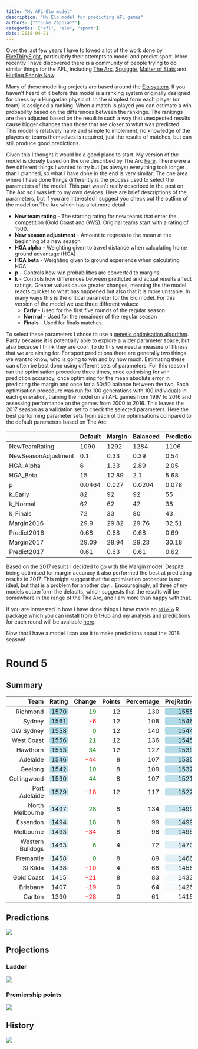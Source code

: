 ```yaml
---
title: "My AFL-Elo model"
description: "My Elo model for predicting AFL games"
authors: ["**Luke Zappia**"]
categories: ["afl", "elo", "sport"]
date: 2018-04-21
---
```



<!-- ```{r knitr, include = FALSE}
knitr::opts_chunk$set(autodep        = TRUE,
                      cache          = FALSE,
                      cache.comments = TRUE,
                      echo           = FALSE,
                      error          = FALSE,
                      fig.align      = "center",
                      fig.width      = 10,
                      fig.height     = 8,
                      message        = FALSE,
                      warning        = FALSE)
``` -->

<!-- ```{r libraries}
library("knitr")
library("here")
library("formattable")
library("tidyverse")
``` -->


Over the last few years I have followed a lot of the work done by
[FiveThiryEight][FiveThirtyEight], particularly their attempts to model and
predict sport. More recently I have discovered there is a community of people
trying to do similar things for the AFL, including [The Arc][TheArc],
[Squiggle][Squiggle], [Matter of Stats][Mos] and [Hurling People Now][HPN].

Many of these modelling projects are based around the [Elo system][Elo]. If you
haven't heard of it before this model is a ranking system originally designed
for chess by a Hungarian physicist. In the simplest form each player (or team)
is assigned a ranking. When a match is played you can estimate a win probability
based on the differences between the rankings. The rankings are then adjusted
based on the result in such a way that unexpected results cause bigger changes
than those that are closer to what was predicted. This model is relatively naive
and simple to implement, no knowledge of the players or teams themselves is
required, just the results of matches, but can still produce good predictions.

Given this I thought it would be a good place to start. My version of the model
is closely based on the one described by The Arc [here][TheArcModel]. There were
a few different things I wanted to try but (as always) everything took longer
than I planned, so what I have done in the end is very similar. The one area
where I have done things differently is the process used to select the
parameters of the model. This part wasn't really described in the post on The
Arc so I was left to my own devices. Here are brief descriptions of the
parameters, but if you are interested I suggest you check out the outline of
the model on The Arc which has a lot more detail:

* **New team rating** - The starting rating for new teams that enter the
  competition (Gold Coast and GWS). Original teams start with a rating of 1500.
* **New season adjustment** - Amount to regress to the mean at the beginning of
  a new season
* **HGA alpha** - Weighting given to travel distance when calculating home
  ground advantage (HGA)
* **HGA beta** - Weighting given to ground experience when calculating HGA
* **p** - Controls how win probabilities are converted to margins
* **k** - Controls how differences between predicted and actual results affect
  ratings. Greater values cause greater changes, meaning the the model reacts
  quicker to what has happened but also that it is more unstable. In many ways
  this is the critical parameter for the Elo model. For this version of the
  model we use three different values:
    * **Early** - Used for the first five rounds of the regular season
    * **Normal** - Used for the remainder of the regular season
    * **Finals** - Used for finals matches

To select these parameters I chose to use a [genetic optimisation algorithm][GA].
Partly because it is potentially able to explore a wider parameter space, but
also because I think they are cool. To do this we need a measure of fitness that
we are aiming for. For sport predictions there are generally two things we want
to know, who is going to win and by how much. Estimating these can often be best
done using different sets of parameters. For this reason I ran the optimisation
procedure three times, once optimising for win prediction accuracy, once
optimising for the mean absolute error in predicting the margin and once for a
50/50 balance between the two. Each optimisation procedure was run for 100
generations with 100 individuals in each generation, training the model on all
AFL games from 1997 to 2016 and assessing performance on the games from 2000
to 2016. This leaves the 2017 season as a validation set to check the selected
parameters. Here the best performing parameter sets from each of the
optimisations compared to the default parameters based on The Arc:

<!-- ```{r opt-summary}
opt_summ <- read_tsv(here("static/data/afl2018/optimisation_summary.tsv"),
                     col_types = cols(
                         .default = col_double(),
                         Version = col_character()
                     ))
opt_summ %>%
    mutate(new_team_rating = round(new_team_rating),
           new_season_adjustment = round(new_season_adjustment, 2),
           hga_alpha = round(hga_alpha, 2),
           hga_beta = round(hga_beta, 2),
           pred_p = round(pred_p, 4),
           adjust_k_early = round(adjust_k_early),
           adjust_k_normal = round(adjust_k_normal),
           adjust_k_finals = round(adjust_k_finals),
           Margin2016 = round(Margin2016, 2),
           Predict2016 = round(Predict2016, 2),
           Margin2017 = round(Margin2017, 2),
           Predict2017 = round(Predict2017, 2)) %>%
    mutate_all(as.character) %>%
    select(-Version) %>%
    rename(NewTeamRating = new_team_rating,
           NewSeasonAdjustment = new_season_adjustment,
           HGA_Alpha = hga_alpha,
           HGA_Beta = hga_beta,
           p = pred_p,
           k_Early = adjust_k_early,
           k_Normal = adjust_k_normal,
           k_Finals = adjust_k_finals) %>%
    t() %>%
    data.frame() %>%
    rename(Default = X1, Margin = X2, Balanced = X3, Prediction = X4) %>%
    kable()
``` -->

<table>
<thead>
<tr class="header">
<th></th>
<th align="left">Default</th>
<th align="left">Margin</th>
<th align="left">Balanced</th>
<th align="left">Prediction</th>
</tr>
</thead>
<tbody>
<tr class="odd">
<td>NewTeamRating</td>
<td align="left">1090</td>
<td align="left">1292</td>
<td align="left">1284</td>
<td align="left">1106</td>
</tr>
<tr class="even">
<td>NewSeasonAdjustment</td>
<td align="left">0.1</td>
<td align="left">0.33</td>
<td align="left">0.39</td>
<td align="left">0.54</td>
</tr>
<tr class="odd">
<td>HGA_Alpha</td>
<td align="left">6</td>
<td align="left">1.33</td>
<td align="left">2.89</td>
<td align="left">2.05</td>
</tr>
<tr class="even">
<td>HGA_Beta</td>
<td align="left">15</td>
<td align="left">12.89</td>
<td align="left">2.1</td>
<td align="left">5.68</td>
</tr>
<tr class="odd">
<td>p</td>
<td align="left">0.0464</td>
<td align="left">0.027</td>
<td align="left">0.0204</td>
<td align="left">0.078</td>
</tr>
<tr class="even">
<td>k_Early</td>
<td align="left">82</td>
<td align="left">92</td>
<td align="left">92</td>
<td align="left">55</td>
</tr>
<tr class="odd">
<td>k_Normal</td>
<td align="left">62</td>
<td align="left">62</td>
<td align="left">42</td>
<td align="left">38</td>
</tr>
<tr class="even">
<td>k_Finals</td>
<td align="left">72</td>
<td align="left">33</td>
<td align="left">80</td>
<td align="left">43</td>
</tr>
<tr class="odd">
<td>Margin2016</td>
<td align="left">29.9</td>
<td align="left">29.82</td>
<td align="left">29.76</td>
<td align="left">32.51</td>
</tr>
<tr class="even">
<td>Predict2016</td>
<td align="left">0.68</td>
<td align="left">0.68</td>
<td align="left">0.68</td>
<td align="left">0.69</td>
</tr>
<tr class="odd">
<td>Margin2017</td>
<td align="left">29.09</td>
<td align="left">28.94</td>
<td align="left">29.23</td>
<td align="left">30.18</td>
</tr>
<tr class="even">
<td>Predict2017</td>
<td align="left">0.61</td>
<td align="left">0.63</td>
<td align="left">0.61</td>
<td align="left">0.62</td>
</tr>
</tbody>
</table>

Based on the 2017 results I decided to go with  the Margin model. Despite being
optimised for margin accuracy it also performed the best at predicting results
in 2017. This might suggest that the optimisation procedure is not ideal, but
that is a problem for another day... Encouragingly, all three of my models
outperform the defaults, which suggests that the results will be somewhere in
the range of the The Arc, and I am more than happy with that.

If you are interested in how I have done things I have made an
[`aflelo`][aflelo] R package which you can install from GitHub and my analysis
and predictions for each round will be available [here][afl2018].

Now that I have a model I can use it to make predictions about the 2018 season!

Round 5
=======

Summary
-------

<!-- ```{r summ_table}
summ_table <- read_rds(here("static/data/afl2018/R5/summary_table.Rds"))
summ_table
``` -->

<table class="table table-condensed">
<thead>
<tr>
<th style="text-align:right;">
Team
</th>
<th style="text-align:right;">
Rating
</th>
<th style="text-align:right;">
Change
</th>
<th style="text-align:right;">
Points
</th>
<th style="text-align:right;">
Percentage
</th>
<th style="text-align:right;">
ProjRating
</th>
<th style="text-align:right;">
ProjPoints
</th>
<th style="text-align:right;">
Top2
</th>
<th style="text-align:right;">
Top4
</th>
<th style="text-align:right;">
Top8
</th>
</tr>
</thead>
<tbody>
<tr>
<td style="text-align:right;">
Richmond
</td>
<td style="text-align:right;">
<span style="display: block; padding: 0 4px; border-radius: 4px; background-color: #add8e6">1570</span>
</td>
<td style="text-align:right;">
<span style="color: green">19</span>
</td>
<td style="text-align:right;">
12
</td>
<td style="text-align:right;">
130
</td>
<td style="text-align:right;">
<span style="display: block; padding: 0 4px; border-radius: 4px; background-color: #add8e6">1555</span>
</td>
<td style="text-align:right;">
56.5
</td>
<td style="text-align:right;">
<span style="display: block; padding: 0 4px; border-radius: 4px; background-color: #ffb6c1">28.2</span>
</td>
<td style="text-align:right;">
<span style="display: block; padding: 0 4px; border-radius: 4px; background-color: #ffb6c1">49.8</span>
</td>
<td style="text-align:right;">
<span style="display: block; padding: 0 4px; border-radius: 4px; background-color: #ffb6c1">78.9</span>
</td>
</tr>
<tr>
<td style="text-align:right;">
Sydney
</td>
<td style="text-align:right;">
<span style="display: block; padding: 0 4px; border-radius: 4px; background-color: #b1d9e7">1561</span>
</td>
<td style="text-align:right;">
<span style="color: red">-6</span>
</td>
<td style="text-align:right;">
12
</td>
<td style="text-align:right;">
108
</td>
<td style="text-align:right;">
<span style="display: block; padding: 0 4px; border-radius: 4px; background-color: #b2dae7">1546</span>
</td>
<td style="text-align:right;">
56.9
</td>
<td style="text-align:right;">
<span style="display: block; padding: 0 4px; border-radius: 4px; background-color: #ffb6c1">27.9</span>
</td>
<td style="text-align:right;">
<span style="display: block; padding: 0 4px; border-radius: 4px; background-color: #ffb6c1">49.4</span>
</td>
<td style="text-align:right;">
<span style="display: block; padding: 0 4px; border-radius: 4px; background-color: #ffb6c1">79.0</span>
</td>
</tr>
<tr>
<td style="text-align:right;">
GW Sydney
</td>
<td style="text-align:right;">
<span style="display: block; padding: 0 4px; border-radius: 4px; background-color: #b2dae7">1558</span>
</td>
<td style="text-align:right;">
<span style="color: green">0</span>
</td>
<td style="text-align:right;">
12
</td>
<td style="text-align:right;">
140
</td>
<td style="text-align:right;">
<span style="display: block; padding: 0 4px; border-radius: 4px; background-color: #b3dbe7">1544</span>
</td>
<td style="text-align:right;">
56.3
</td>
<td style="text-align:right;">
<span style="display: block; padding: 0 4px; border-radius: 4px; background-color: #ffb7c2">27.5</span>
</td>
<td style="text-align:right;">
<span style="display: block; padding: 0 4px; border-radius: 4px; background-color: #ffb7c2">48.7</span>
</td>
<td style="text-align:right;">
<span style="display: block; padding: 0 4px; border-radius: 4px; background-color: #ffb6c1">79.4</span>
</td>
</tr>
<tr>
<td style="text-align:right;">
West Coast
</td>
<td style="text-align:right;">
<span style="display: block; padding: 0 4px; border-radius: 4px; background-color: #b3dbe7">1556</span>
</td>
<td style="text-align:right;">
<span style="color: green">21</span>
</td>
<td style="text-align:right;">
12
</td>
<td style="text-align:right;">
136
</td>
<td style="text-align:right;">
<span style="display: block; padding: 0 4px; border-radius: 4px; background-color: #b2dae7">1545</span>
</td>
<td style="text-align:right;">
54.7
</td>
<td style="text-align:right;">
<span style="display: block; padding: 0 4px; border-radius: 4px; background-color: #ffc3cc">23.0</span>
</td>
<td style="text-align:right;">
<span style="display: block; padding: 0 4px; border-radius: 4px; background-color: #ffc0c9">42.7</span>
</td>
<td style="text-align:right;">
<span style="display: block; padding: 0 4px; border-radius: 4px; background-color: #ffbac4">74.9</span>
</td>
</tr>
<tr>
<td style="text-align:right;">
Hawthorn
</td>
<td style="text-align:right;">
<span style="display: block; padding: 0 4px; border-radius: 4px; background-color: #b4dbe8">1553</span>
</td>
<td style="text-align:right;">
<span style="color: green">34</span>
</td>
<td style="text-align:right;">
12
</td>
<td style="text-align:right;">
127
</td>
<td style="text-align:right;">
<span style="display: block; padding: 0 4px; border-radius: 4px; background-color: #b6dce8">1539</span>
</td>
<td style="text-align:right;">
56.3
</td>
<td style="text-align:right;">
<span style="display: block; padding: 0 4px; border-radius: 4px; background-color: #ffb9c3">26.9</span>
</td>
<td style="text-align:right;">
<span style="display: block; padding: 0 4px; border-radius: 4px; background-color: #ffb8c2">48.2</span>
</td>
<td style="text-align:right;">
<span style="display: block; padding: 0 4px; border-radius: 4px; background-color: #ffb6c1">78.7</span>
</td>
</tr>
<tr>
<td style="text-align:right;">
Adelaide
</td>
<td style="text-align:right;">
<span style="display: block; padding: 0 4px; border-radius: 4px; background-color: #b7dde9">1546</span>
</td>
<td style="text-align:right;">
<span style="color: red">-44</span>
</td>
<td style="text-align:right;">
8
</td>
<td style="text-align:right;">
107
</td>
<td style="text-align:right;">
<span style="display: block; padding: 0 4px; border-radius: 4px; background-color: #b8dde9">1535</span>
</td>
<td style="text-align:right;">
50.7
</td>
<td style="text-align:right;">
<span style="display: block; padding: 0 4px; border-radius: 4px; background-color: #ffdce1">13.3</span>
</td>
<td style="text-align:right;">
<span style="display: block; padding: 0 4px; border-radius: 4px; background-color: #ffd3da">29.7</span>
</td>
<td style="text-align:right;">
<span style="display: block; padding: 0 4px; border-radius: 4px; background-color: #ffc5cd">63.1</span>
</td>
</tr>
<tr>
<td style="text-align:right;">
Geelong
</td>
<td style="text-align:right;">
<span style="display: block; padding: 0 4px; border-radius: 4px; background-color: #b9dee9">1542</span>
</td>
<td style="text-align:right;">
<span style="color: green">10</span>
</td>
<td style="text-align:right;">
8
</td>
<td style="text-align:right;">
109
</td>
<td style="text-align:right;">
<span style="display: block; padding: 0 4px; border-radius: 4px; background-color: #badeea">1532</span>
</td>
<td style="text-align:right;">
50.0
</td>
<td style="text-align:right;">
<span style="display: block; padding: 0 4px; border-radius: 4px; background-color: #ffdfe4">12.0</span>
</td>
<td style="text-align:right;">
<span style="display: block; padding: 0 4px; border-radius: 4px; background-color: #ffd6dc">27.6</span>
</td>
<td style="text-align:right;">
<span style="display: block; padding: 0 4px; border-radius: 4px; background-color: #ffc6cf">61.3</span>
</td>
</tr>
<tr>
<td style="text-align:right;">
Collingwood
</td>
<td style="text-align:right;">
<span style="display: block; padding: 0 4px; border-radius: 4px; background-color: #bfe0eb">1530</span>
</td>
<td style="text-align:right;">
<span style="color: green">44</span>
</td>
<td style="text-align:right;">
8
</td>
<td style="text-align:right;">
107
</td>
<td style="text-align:right;">
<span style="display: block; padding: 0 4px; border-radius: 4px; background-color: #c0e1ec">1521</span>
</td>
<td style="text-align:right;">
49.6
</td>
<td style="text-align:right;">
<span style="display: block; padding: 0 4px; border-radius: 4px; background-color: #ffe2e6">11.1</span>
</td>
<td style="text-align:right;">
<span style="display: block; padding: 0 4px; border-radius: 4px; background-color: #ffd7dd">26.8</span>
</td>
<td style="text-align:right;">
<span style="display: block; padding: 0 4px; border-radius: 4px; background-color: #ffc8d1">59.1</span>
</td>
</tr>
<tr>
<td style="text-align:right;">
Port Adelaide
</td>
<td style="text-align:right;">
<span style="display: block; padding: 0 4px; border-radius: 4px; background-color: #bfe0eb">1529</span>
</td>
<td style="text-align:right;">
<span style="color: red">-18</span>
</td>
<td style="text-align:right;">
12
</td>
<td style="text-align:right;">
117
</td>
<td style="text-align:right;">
<span style="display: block; padding: 0 4px; border-radius: 4px; background-color: #c0e1eb">1522</span>
</td>
<td style="text-align:right;">
51.9
</td>
<td style="text-align:right;">
<span style="display: block; padding: 0 4px; border-radius: 4px; background-color: #ffd7dd">15.4</span>
</td>
<td style="text-align:right;">
<span style="display: block; padding: 0 4px; border-radius: 4px; background-color: #ffcfd6">32.5</span>
</td>
<td style="text-align:right;">
<span style="display: block; padding: 0 4px; border-radius: 4px; background-color: #ffc3cc">64.6</span>
</td>
</tr>
<tr>
<td style="text-align:right;">
North Melbourne
</td>
<td style="text-align:right;">
<span style="display: block; padding: 0 4px; border-radius: 4px; background-color: #cee7f0">1497</span>
</td>
<td style="text-align:right;">
<span style="color: green">28</span>
</td>
<td style="text-align:right;">
8
</td>
<td style="text-align:right;">
134
</td>
<td style="text-align:right;">
<span style="display: block; padding: 0 4px; border-radius: 4px; background-color: #cde7f0">1499</span>
</td>
<td style="text-align:right;">
43.2
</td>
<td style="text-align:right;">
<span style="display: block; padding: 0 4px; border-radius: 4px; background-color: #fff2f4">4.7</span>
</td>
<td style="text-align:right;">
<span style="display: block; padding: 0 4px; border-radius: 4px; background-color: #ffecef">12.6</span>
</td>
<td style="text-align:right;">
<span style="display: block; padding: 0 4px; border-radius: 4px; background-color: #ffdce1">38.4</span>
</td>
</tr>
<tr>
<td style="text-align:right;">
Essendon
</td>
<td style="text-align:right;">
<span style="display: block; padding: 0 4px; border-radius: 4px; background-color: #cfe8f0">1494</span>
</td>
<td style="text-align:right;">
<span style="color: green">18</span>
</td>
<td style="text-align:right;">
8
</td>
<td style="text-align:right;">
99
</td>
<td style="text-align:right;">
<span style="display: block; padding: 0 4px; border-radius: 4px; background-color: #cde7f0">1499</span>
</td>
<td style="text-align:right;">
40.7
</td>
<td style="text-align:right;">
<span style="display: block; padding: 0 4px; border-radius: 4px; background-color: #fff7f8">3.0</span>
</td>
<td style="text-align:right;">
<span style="display: block; padding: 0 4px; border-radius: 4px; background-color: #fff2f4">8.5</span>
</td>
<td style="text-align:right;">
<span style="display: block; padding: 0 4px; border-radius: 4px; background-color: #ffe5e9">28.2</span>
</td>
</tr>
<tr>
<td style="text-align:right;">
Melbourne
</td>
<td style="text-align:right;">
<span style="display: block; padding: 0 4px; border-radius: 4px; background-color: #d0e8f0">1493</span>
</td>
<td style="text-align:right;">
<span style="color: red">-34</span>
</td>
<td style="text-align:right;">
8
</td>
<td style="text-align:right;">
98
</td>
<td style="text-align:right;">
<span style="display: block; padding: 0 4px; border-radius: 4px; background-color: #d0e8f0">1495</span>
</td>
<td style="text-align:right;">
43.1
</td>
<td style="text-align:right;">
<span style="display: block; padding: 0 4px; border-radius: 4px; background-color: #fff5f6">3.8</span>
</td>
<td style="text-align:right;">
<span style="display: block; padding: 0 4px; border-radius: 4px; background-color: #ffeef1">11.3</span>
</td>
<td style="text-align:right;">
<span style="display: block; padding: 0 4px; border-radius: 4px; background-color: #ffdee3">35.5</span>
</td>
</tr>
<tr>
<td style="text-align:right;">
Western Bulldogs
</td>
<td style="text-align:right;">
<span style="display: block; padding: 0 4px; border-radius: 4px; background-color: #ddeff4">1463</span>
</td>
<td style="text-align:right;">
<span style="color: green">6</span>
</td>
<td style="text-align:right;">
4
</td>
<td style="text-align:right;">
72
</td>
<td style="text-align:right;">
<span style="display: block; padding: 0 4px; border-radius: 4px; background-color: #deeff5">1470</span>
</td>
<td style="text-align:right;">
36.0
</td>
<td style="text-align:right;">
<span style="display: block; padding: 0 4px; border-radius: 4px; background-color: #fffdfd">0.7</span>
</td>
<td style="text-align:right;">
<span style="display: block; padding: 0 4px; border-radius: 4px; background-color: #fffafb">3.2</span>
</td>
<td style="text-align:right;">
<span style="display: block; padding: 0 4px; border-radius: 4px; background-color: #fff0f3">16.3</span>
</td>
</tr>
<tr>
<td style="text-align:right;">
Fremantle
</td>
<td style="text-align:right;">
<span style="display: block; padding: 0 4px; border-radius: 4px; background-color: #e0f0f5">1458</span>
</td>
<td style="text-align:right;">
<span style="color: green">0</span>
</td>
<td style="text-align:right;">
8
</td>
<td style="text-align:right;">
89
</td>
<td style="text-align:right;">
<span style="display: block; padding: 0 4px; border-radius: 4px; background-color: #e1f0f5">1466</span>
</td>
<td style="text-align:right;">
39.3
</td>
<td style="text-align:right;">
<span style="display: block; padding: 0 4px; border-radius: 4px; background-color: #fffafb">1.8</span>
</td>
<td style="text-align:right;">
<span style="display: block; padding: 0 4px; border-radius: 4px; background-color: #fff6f7">5.9</span>
</td>
<td style="text-align:right;">
<span style="display: block; padding: 0 4px; border-radius: 4px; background-color: #ffeaed">23.3</span>
</td>
</tr>
<tr>
<td style="text-align:right;">
St Kilda
</td>
<td style="text-align:right;">
<span style="display: block; padding: 0 4px; border-radius: 4px; background-color: #e9f4f8">1438</span>
</td>
<td style="text-align:right;">
<span style="color: red">-10</span>
</td>
<td style="text-align:right;">
4
</td>
<td style="text-align:right;">
68
</td>
<td style="text-align:right;">
<span style="display: block; padding: 0 4px; border-radius: 4px; background-color: #e6f3f7">1456</span>
</td>
<td style="text-align:right;">
29.4
</td>
<td style="text-align:right;">
<span style="display: block; padding: 0 4px; border-radius: 4px; background-color: #fffefe">0.2</span>
</td>
<td style="text-align:right;">
<span style="display: block; padding: 0 4px; border-radius: 4px; background-color: #fffdfd">1.1</span>
</td>
<td style="text-align:right;">
<span style="display: block; padding: 0 4px; border-radius: 4px; background-color: #fffafa">6.4</span>
</td>
</tr>
<tr>
<td style="text-align:right;">
Gold Coast
</td>
<td style="text-align:right;">
<span style="display: block; padding: 0 4px; border-radius: 4px; background-color: #f3f9fb">1415</span>
</td>
<td style="text-align:right;">
<span style="color: red">-21</span>
</td>
<td style="text-align:right;">
8
</td>
<td style="text-align:right;">
83
</td>
<td style="text-align:right;">
<span style="display: block; padding: 0 4px; border-radius: 4px; background-color: #f4f9fb">1433</span>
</td>
<td style="text-align:right;">
32.7
</td>
<td style="text-align:right;">
<span style="display: block; padding: 0 4px; border-radius: 4px; background-color: #fffdfe">0.4</span>
</td>
<td style="text-align:right;">
<span style="display: block; padding: 0 4px; border-radius: 4px; background-color: #fffcfd">1.6</span>
</td>
<td style="text-align:right;">
<span style="display: block; padding: 0 4px; border-radius: 4px; background-color: #fff7f8">9.1</span>
</td>
</tr>
<tr>
<td style="text-align:right;">
Brisbane
</td>
<td style="text-align:right;">
<span style="display: block; padding: 0 4px; border-radius: 4px; background-color: #f7fbfc">1407</span>
</td>
<td style="text-align:right;">
<span style="color: red">-19</span>
</td>
<td style="text-align:right;">
0
</td>
<td style="text-align:right;">
64
</td>
<td style="text-align:right;">
<span style="display: block; padding: 0 4px; border-radius: 4px; background-color: #f8fbfd">1426</span>
</td>
<td style="text-align:right;">
24.3
</td>
<td style="text-align:right;">
<span style="display: block; padding: 0 4px; border-radius: 4px; background-color: #fffefe">0.1</span>
</td>
<td style="text-align:right;">
<span style="display: block; padding: 0 4px; border-radius: 4px; background-color: #fffefe">0.3</span>
</td>
<td style="text-align:right;">
<span style="display: block; padding: 0 4px; border-radius: 4px; background-color: #fffdfd">2.7</span>
</td>
</tr>
<tr>
<td style="text-align:right;">
Carlton
</td>
<td style="text-align:right;">
<span style="display: block; padding: 0 4px; border-radius: 4px; background-color: #ffffff">1390</span>
</td>
<td style="text-align:right;">
<span style="color: red">-28</span>
</td>
<td style="text-align:right;">
0
</td>
<td style="text-align:right;">
61
</td>
<td style="text-align:right;">
<span style="display: block; padding: 0 4px; border-radius: 4px; background-color: #ffffff">1415</span>
</td>
<td style="text-align:right;">
20.5
</td>
<td style="text-align:right;">
<span style="display: block; padding: 0 4px; border-radius: 4px; background-color: #ffffff">0.0</span>
</td>
<td style="text-align:right;">
<span style="display: block; padding: 0 4px; border-radius: 4px; background-color: #ffffff">0.1</span>
</td>
<td style="text-align:right;">
<span style="display: block; padding: 0 4px; border-radius: 4px; background-color: #ffffff">1.2</span>
</td>
</tr>
</tbody>
</table>

Predictions
-----------

![](predictions.png)

Projections
-----------

### Ladder

![](ladder.png)

### Premiership points

![](points.png)

History
-------

![](history.png)

[FiveThirtyEight]: http://fivethirtyeight.com/ "FiveThirtyEight"
[TheArc]: https://thearcfooty.com/ "The Arc"
[Squiggle]: https://squiggle.com.au/ "Squiggle"
[MoS]: http://www.matterofstats.com/ "Matter of Stats"
[HPN]: http://www.hpnfooty.com/ "Hurling People Now"
[Elo]: https://en.wikipedia.org/wiki/Elo_rating_system "Elo system"
[TheArcModel]: https://thearcfooty.com/2016/12/29/introducing-the-arcs-ratings-system/ "The Arc model"
[GA]: https://en.wikipedia.org/wiki/Genetic_algorithm "Genetic optimisation"
[aflelo]: https://github.com/lazappi/aflelo "aflelo"
[afl2018]: https://github.com/lazappi/afl-2018 "afl2018"
